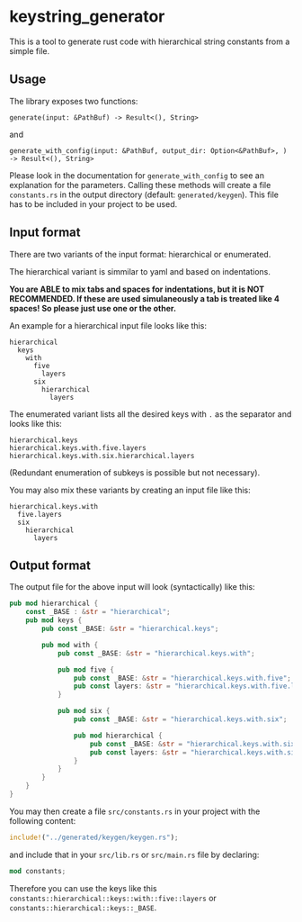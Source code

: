 # keystring_generator
This is a tool to generate rust code with hierarchical string constants from a simple file.

## Usage

The library exposes two functions: 

`generate(input: &PathBuf) -> Result<(), String>`

and

`generate_with_config(input: &PathBuf, output_dir: Option<&PathBuf>, ) -> Result<(), String>`

Please look in the documentation for `generate_with_config` to see an explanation for the parameters. Calling these methods will create a file `constants.rs` in the output directory (default: `generated/keygen`). This file has to be included in your project to be used.

## Input format
There are two variants of the input format: hierarchical or enumerated.

The hierarchical variant is simmilar to yaml and based on indentations.

**You are ABLE to mix tabs and spaces for indentations, but it is NOT RECOMMENDED.
If these are used simulaneously a tab is treated like 4 spaces!
So please just use one or the other.**

An example for a hierarchical input file looks like this:

````
hierarchical
  keys
    with
      five
        layers
      six
        hierarchical
          layers
````

The enumerated variant lists all the desired keys with `.` as the separator and looks like this:

````
hierarchical.keys
hierarchical.keys.with.five.layers
hierarchical.keys.with.six.hierarchical.layers
````

(Redundant enumeration of subkeys is possible but not necessary).

You may also mix these variants by creating an input file like this:
````
hierarchical.keys.with
  five.layers
  six
    hierarchical
      layers
````

## Output format

The output file for the above input will look (syntactically) like this:
````rust
pub mod hierarchical {
    const _BASE : &str = "hierarchical";
    pub mod keys {
        pub const _BASE: &str = "hierarchical.keys";

        pub mod with {
            pub const _BASE: &str = "hierarchical.keys.with";

            pub mod five {
                pub const _BASE: &str = "hierarchical.keys.with.five";
                pub const layers: &str = "hierarchical.keys.with.five.layers";
            }

            pub mod six {
                pub const _BASE: &str = "hierarchical.keys.with.six";

                pub mod hierarchical {
                    pub const _BASE: &str = "hierarchical.keys.with.six.hierarchical";
                    pub const layers: &str = "hierarchical.keys.with.six.hierarchical.layers";
                }
            }
        }
    }
}
````

You may then create a file `src/constants.rs` in your project with the following content:
````rust
include!("../generated/keygen/keygen.rs");
````

and include that in your `src/lib.rs` or `src/main.rs` file by declaring:
````rust
mod constants;
````

Therefore you can use the keys like this `constants::hierarchical::keys::with::five::layers` or `constants::hierarchical::keys::_BASE`.
